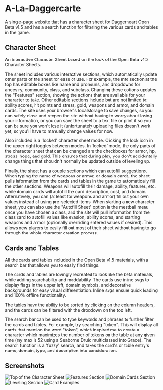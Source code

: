 # A-La-Daggercarte
A single-page website that has a character sheet for Daggerheart Open Beta v1.5 and has a search function for filtering the various cards and tables in the game.

## Character Sheet
An interactive Character Sheet based on the look of the Open Beta v1.5 Character Sheets.

The sheet includes various interactive sections, which automatically update other parts of the sheet for ease of use. For example, the info section at the top has editable boxes like name and pronouns, and dropdowns for ancestry, community, class, and subclass. Changing these options updates the "Features" section, showing the actions that are available for your character to take. Other editable sections include but are not limited to: ability scores, hit points and stress, gold, weapons and armor, and domain cards. The site uses your browser's localstorage to save changes, so you can safely close and reopen the site without having to worry about losing your information, or you can save the sheet to a text file or print it so you can be sure you won't lose it (unfortunately uploading files doesn't work yet, so you'll have to manually change values for now.

Also included is a 'locked' character sheet mode. Clicking the lock icon in the upper right toggles between modes. In 'locked' mode, the only parts of the character sheet that can be changed are the checkboxes for armor, hp, stress, hope, and gold. This ensures that during play, you don't accidentally change things that shouldn't normally be updated outside of leveling up.

Finally, the sheet has a couple sections which can autofill suggestions. When typing the name of weapons or armor, or domain cards, the sheet pulls information from the cards and tables in the game to automatically fill the other sections. Weapons will autofill their damage, ability, features, etc. while domain cards will autofill the card description, cost, and domain. Alternatively, you can (at least for weapons and armor) fill out your own values instead of using pre-selected items. When starting a new character sheet, you can also use the "Autofill Sheet" option in the meatball menu once you have chosen a class, and the site will pull information from the class card to autofill values like evasion, ability scores, and starting weapons and armor (optionally overriding entered values if desired). This allows new players to easily fill out most of their sheet without having to go through the whole character creation process.

## Cards and Tables
All the cards and tables included in the Open Beta v1.5 materials, with a search bar that allows you to easily find things.

The cards and tables are lovingly recreated to look like the beta materials, while adding searchability and moddability. The cards use inline svgs to display flags in the upper left, domain symbols, and decorative backgrounds for easy visual differentiation. Inline svgs ensure quick loading and 100% offline functionality.

The tables have the ability to be sorted by clicking on the column headers, and the cards can be filtered with the dropdown on the top left.

The search bar can be used to type keywords and phrases to further filter the cards and tables. For example, try searching "token". This will display all cards that mention the word "token", which inspired me to create a character which maximizes the number of tokens on the table at any given time (my max is 52 using a Seaborne Druid multiclassed into Grace). The search function is a 'fuzzy' search, and takes the card's or table entry's name, domain, type, and description into consideration.

## Screenshots
![Top of the Character Sheet](https://github.com/user-attachments/assets/047b7ec7-4988-427d-ae03-24809011d7d0)
![Features Section](https://github.com/user-attachments/assets/90d64c7f-be0c-4273-b7dc-84aa2f44ac94)
![Domain Cards Section](https://github.com/user-attachments/assets/06132dc3-b500-4caf-bd29-177bcca0b6aa)
![Leveling Section](https://github.com/user-attachments/assets/f9d446a6-f118-44b1-b565-cd2e14513c63)
![Card Examples](https://github.com/user-attachments/assets/938e97e4-655b-4f69-b349-f04eebfdc554)

